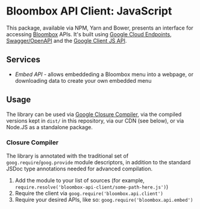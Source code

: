 
# Bloombox API Client: JavaScript


This package, available via NPM, Yarn and Bower, presents an interface for accessing [Bloombox](https://bloombox.io)
APIs. It's built using [Google Cloud Endpoints](https://cloud.google.com/appengine/docs/standard/java/endpoints/),
[Swagger/OpenAPI](http://swagger.io/) and the [Google Client JS API](https://developers.google.com/api-client-library/javascript/start/start-js).

## Services
- *Embed API* - allows embeddeding a Bloombox menu into a webpage, or downloading data to create your own embedded menu

## Usage
The library can be used via [Google Closure Compiler](https://developers.google.com/closure/compiler/), via the compiled
versions kept in `dist/` in this repository, via our CDN (see below), or via Node.JS as a standalone package.
  
### Closure Compiler
The library is annotated with the traditional set of `goog.require`/`goog.provide` module descriptors, in addition to
the standard JSDoc type annotations needed for advanced compilation.

1) Add the module to your list of sources (for example, `require.resolve('bloombox-api-client/some-path-here.js')`)
2) Require the client via `goog.require('bloombox.api.client')`
3) Require your desired APIs, like so: `goog.require('bloombox.api.embed')`
